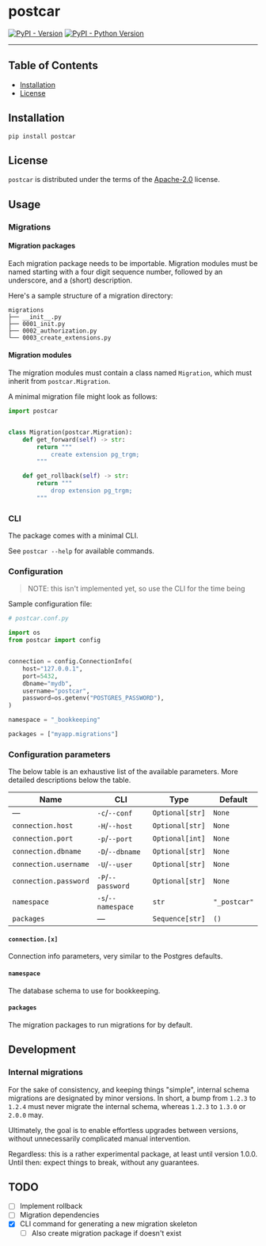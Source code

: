 # postcar

[![PyPI - Version](https://img.shields.io/pypi/v/postcar.svg)](https://pypi.org/project/postcar)
[![PyPI - Python Version](https://img.shields.io/pypi/pyversions/postcar.svg)](https://pypi.org/project/postcar)

---

## Table of Contents

- [Installation](#installation)
- [License](#license)

## Installation

```console
pip install postcar
```

## License

`postcar` is distributed under the terms of the [Apache-2.0](https://spdx.org/licenses/Apache-2.0.html) license.

## Usage

### Migrations

#### Migration packages

Each migration package needs to be importable.
Migration modules must be named starting with a four digit sequence number,
followed by an underscore, and a (short) description.

Here's a sample structure of a migration directory:

```
migrations
├── __init__.py
├── 0001_init.py
├── 0002_authorization.py
└── 0003_create_extensions.py
```

#### Migration modules

The migration modules must contain a class named `Migration`,
which must inherit from `postcar.Migration`.

A minimal migration file might look as follows:

```python
import postcar


class Migration(postcar.Migration):
    def get_forward(self) -> str:
        return """
            create extension pg_trgm;
        """

    def get_rollback(self) -> str:
        return """
            drop extension pg_trgm;
        """
```

### CLI

The package comes with a minimal CLI.

See `postcar --help` for available commands.

### Configuration

> NOTE: this isn't implemented yet, so use the CLI for the time being

Sample configuration file:

```python
# postcar.conf.py

import os
from postcar import config


connection = config.ConnectionInfo(
    host="127.0.0.1",
    port=5432,
    dbname="mydb",
    username="postcar",
    password=os.getenv("POSTGRES_PASSWORD"),
)

namespace = "_bookkeeping"

packages = ["myapp.migrations"]
```

### Configuration parameters

The below table is an exhaustive list of the available parameters.
More detailed descriptions below the table.

| Name                  | CLI                | Type            | Default      |
| --------------------- | ------------------ | --------------- | ------------ |
| —                     | `-c`/`--conf`      | `Optional[str]` | `None`       |
| `connection.host`     | `-H`/`--host`      | `Optional[str]` | `None`       |
| `connection.port`     | `-p`/`--port`      | `Optional[int]` | `None`       |
| `connection.dbname`   | `-D`/`--dbname`    | `Optional[str]` | `None`       |
| `connection.username` | `-U`/`--user`      | `Optional[str]` | `None`       |
| `connection.password` | `-P`/`--password`  | `Optional[str]` | `None`       |
| `namespace`           | `-s`/`--namespace` | `str`           | `"_postcar"` |
| `packages`            | —                  | `Sequence[str]` | `()`         |

#### `connection.[x]`

Connection info parameters, very similar to the Postgres defaults.

#### `namespace`

The database schema to use for bookkeeping.

#### `packages`

The migration packages to run migrations for by default.

## Development

### Internal migrations

For the sake of consistency, and keeping things "simple",
internal schema migrations are designated by minor versions.
In short, a bump from `1.2.3` to `1.2.4` must never migrate the internal schema,
whereas `1.2.3` to `1.3.0` or `2.0.0` may.

Ultimately, the goal is to enable effortless upgrades between versions,
without unnecessarily complicated manual intervention.

Regardless: this is a rather experimental package, at least until version 1.0.0.
Until then: expect things to break, without any guarantees.

## TODO

- [ ] Implement rollback
- [ ] Migration dependencies
- [x] CLI command for generating a new migration skeleton
  - [ ] Also create migration package if doesn't exist
